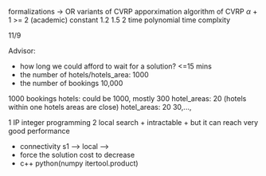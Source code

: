 
formalizations -> OR variants of CVRP
apporximation algorithm of CVRP $\alpha$ + 1 >= 2 (academic) constant 1.2 1.5 2 time polynomial time complxity

11/9 

Advisor:
+ how long we could afford to wait for a solution? <=15 mins
+ the number of hotels/hotels_area: 1000
+ the number of bookings 10,000

1000 bookings
hotels: could be 1000, mostly 300
hotel_areas: 20 (hotels within one hotels areas are close)
hotel_areas: 20 30,..., 


1 IP integer programming
2 local search
	+ intractable
	+ but it can reach very good performance
+ connectivity s1 --> local --> 
+ force the solution cost to decrease
+ c++ python(numpy itertool.product)